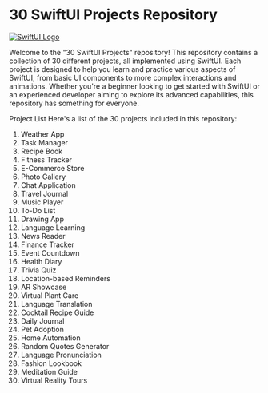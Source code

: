 # 30 SwiftUI Projects Repository

[![SwiftUI Logo](https://developer.apple.com/assets/elements/icons/swiftui/swiftui-64x64_2x.png)](https://developer.apple.com/xcode/swiftui/)

Welcome to the "30 SwiftUI Projects" repository! This repository contains a collection of 30 different projects, all implemented using SwiftUI. Each project is designed to help you learn and practice various aspects of SwiftUI, from basic UI components to more complex interactions and animations. Whether you're a beginner looking to get started with SwiftUI or an experienced developer aiming to explore its advanced capabilities, this repository has something for everyone.

Project List
Here's a list of the 30 projects included in this repository:

1. Weather App
2. Task Manager
3. Recipe Book
4. Fitness Tracker
5. E-Commerce Store
6. Photo Gallery
7. Chat Application
8. Travel Journal
9. Music Player
10. To-Do List
11. Drawing App
12. Language Learning
13. News Reader
14. Finance Tracker
15. Event Countdown
16. Health Diary
17. Trivia Quiz
18. Location-based Reminders
19. AR Showcase
20. Virtual Plant Care
21. Language Translation
22. Cocktail Recipe Guide
23. Daily Journal
24. Pet Adoption
25. Home Automation
26. Random Quotes Generator
27. Language Pronunciation
28. Fashion Lookbook
29. Meditation Guide
30. Virtual Reality Tours

